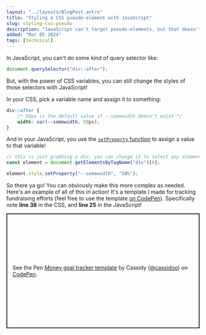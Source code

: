 ```yaml
---
layout: "../layouts/BlogPost.astro"
title: "Styling a CSS pseudo-element with JavaScript"
slug: styling-css-pseudo
description: "JavaScript can't target pseudo-elements, but that doesn't mean you can't mess with them!"
added: "Mar 05 2024"
tags: [technical]
---
```


In JavaScript, you can't do some kind of query selector like:

```js
document.querySelector("div::after");
```

But, with the power of CSS variables, you can still change the styles of those selectors with JavaScript!

In your CSS, pick a variable name and assign it to something:

```css
div::after {
	/* 50px is the default value if --somewidth doesn't exist */
	width: var(--somewidth, 50px);
}
```

And in your JavaScript, you use the [`setProperty` function](https://developer.mozilla.org/en-US/docs/Web/API/CSSStyleDeclaration/setProperty) to assign a value to that variable!

```js
// this is just grabbing a div, you can change it to select any element
const element = document.getElementsByTagName("div")[0];

element.style.setProperty("--somewidth", "50%");
```

So there ya go! You can obviously make this more complex as needed. Here's an example of all of this in action! It's a template I made for tracking fundraising efforts (feel free to use the template [on CodePen](https://codepen.io/cassidoo/pen/KKYpjMJ)).
Specifically note **line 38** in the CSS, and **line 25** in the JavaScript!

<p class="codepen" data-height="300" data-theme-id="light" data-default-tab="css,result" data-slug-hash="KKYpjMJ" data-user="cassidoo" style="height: 300px; box-sizing: border-box; display: flex; align-items: center; justify-content: center; border: 2px solid; margin: 1em 0; padding: 1em;">
  <span>See the Pen <a href="https://codepen.io/cassidoo/pen/KKYpjMJ">
  Money goal tracker template</a> by Cassidy (<a href="https://codepen.io/cassidoo">@cassidoo</a>)
  on <a href="https://codepen.io">CodePen</a>.</span>
</p>
<script async src="https://cpwebassets.codepen.io/assets/embed/ei.js"></script>
